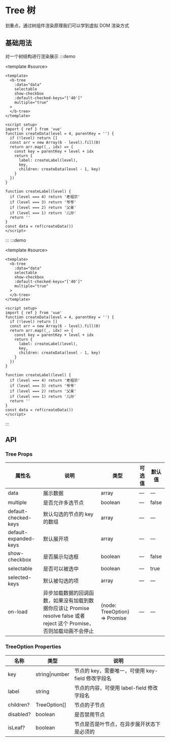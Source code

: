 <script setup>
  import tree from './tree.vue'
</script>

# Tree 树

划重点，通过树组件渲染原理我们可以学到虚拟 DOM 渲染方式

## 基础用法

对一个树结构进行渲染展示
:::demo

<template #source>
<tree></tree>
</template>

```vue
<template>
  <b-tree
    :data="data"
    selectable
    show-checkbox
    :default-checked-keys="['40']"
    multiple="true"
  >
  </b-tree>
</template>

<script setup>
import { ref } from 'vue'
function createData(level = 4, parentKey = '') {
  if (!level) return []
  const arr = new Array(6 - level).fill(0)
  return arr.map((_, idx) => {
    const key = parentKey + level + idx
    return {
      label: createLabel(level),
      key,
      children: createData(level - 1, key)
    }
  })
}

function createLabel(level) {
  if (level === 4) return '老祖宗'
  if (level === 3) return '爷爷'
  if (level === 2) return '父亲'
  if (level === 1) return '儿孙'
  return ''
}
const data = ref(createData())
</script>
```

:::
:::demo

<template #source>
<tree></tree>
</template>

```vue
<template>
  <b-tree
    :data="data"
    selectable
    show-checkbox
    :default-checked-keys="['40']"
    multiple="true"
  >
  </b-tree>
</template>

<script setup>
import { ref } from 'vue'
function createData(level = 4, parentKey = '') {
  if (!level) return []
  const arr = new Array(6 - level).fill(0)
  return arr.map((_, idx) => {
    const key = parentKey + level + idx
    return {
      label: createLabel(level),
      key,
      children: createData(level - 1, key)
    }
  })
}

function createLabel(level) {
  if (level === 4) return '老祖宗'
  if (level === 3) return '爷爷'
  if (level === 2) return '父亲'
  if (level === 1) return '儿孙'
  return ''
}
const data = ref(createData())
</script>
```

:::

## API

### Tree Props

| 属性名                | 说明                                                                                                                    | 类型                          | 可选值 | 默认值 |
| --------------------- | ----------------------------------------------------------------------------------------------------------------------- | ----------------------------- | ------ | ------ |
| data                  | 展示数据                                                                                                                | array                         | —      | —      |
| multiple              | 是否允许多选节点                                                                                                        | boolean                       | —      | false  |
| default-checked-keys  | 默认勾选的节点的 key 的数组                                                                                             | array                         | —      | —      |
| default-expanded-keys | 默认展开项                                                                                                              | array                         | —      | —      |
| show-checkbox         | 是否展示勾选框                                                                                                          | boolean                       | —      | false  |
| selectable            | 是否可以被选中                                                                                                          | boolean                       | —      | true   |
| selected-keys         | 默认被勾选的项                                                                                                          | array                         | —      | —      |
| on-load               | 异步加载数据的回调函数，如果没有加载到数据你应该让 Promise resolve false 或者 reject 这个 Promise，否则加载动画不会停止 | (node: TreeOption) => Promise | —      | —      |

### TreeOption Properties

| 名称      | 类型           | 说明                                              |
| --------- | -------------- | ------------------------------------------------- |
| key       | string\|number | 节点的 key，需要唯一，可使用 key-field 修改字段名 |
| label     | string         | 节点的内容，可使用 label-field 修改字段名         |
| children? | TreeOption[]   | 节点的子节点                                      |
| disabled? | boolean        | 是否禁用节点                                      |
| isLeaf?   | boolean        | 节点是否是叶节点，在异步展开状态下是必须的        |
